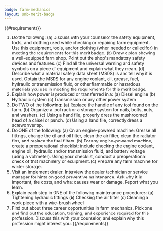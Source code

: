 ```yaml
---
badge: farm-mechanics
layout: smb-merit-badge
---
```


{{#requirements}}
1. Do the following:
    (a) Discuss with your counselor the safety equipment, tools, and clothing used while checking or repairing farm equipment. Use this equipment, tools, and/or clothing (when needed or called for) in meeting the requirements for this merit badge.
    (b) Draw a plan showing a well-equipped farm shop. Point out the shop's mandatory safety devices and features.
    (c) Find all the universal warning and safety symbols on a piece of equipment and explain what they mean.
    (d) Describe what a material safety data sheet (MSDS) is and tell why it is used. Obtain the MSDS for any engine coolant, oil, grease, fuel, hydraulic or transmission fluid, or other flammable or hazardous materials you use in meeting the requirements for this merit badge.
2. Explain how power is produced or transferred in a:
    (a) Diesel engine
    (b) Hydraulic system
    (c) Transmission or any other power system
3. Do TWO of the following:
    (a) Replace the handle of any tool found on the farm.
    (b) Organize a tool rack or a storage system for nails, bolts, nuts, and washers.
    (c) Using a hand file, properly dress the mushroomed head of a chisel or punch.
    (d) Using a hand file, correctly dress a screwdriver tip.
4. Do ONE of the following:
    (a) On an engine-powered machine: Grease all fittings, change the oil and oil filter, clean the air filter, clean the radiator fins, and replace the fuel filters.
    (b) For any engine-powered machine, create a preoperational checklist; include checking the engine coolant, engine oil, hydraulic and/or transmission fluid, and battery voltage (using a voltmeter). Using your checklist, conduct a preoperational check of that machinery or equipment.
    (c) Prepare any farm machine for winter storage.
5. Visit an implement dealer. Interview the dealer technician or service manager for hints on good preventive maintenance. Ask why it is important, the costs, and what causes wear or damage. Report what you learn.
6. Explain each step in ONE of the following maintenance procedures:
    (a) Tightening hydraulic fittings
    (b) Checking the air filter
    (c) Cleaning a work piece with a wire-brush wheel
7. Find out about three career opportunities in farm mechanics. Pick one and find out the education, training, and experience required for this profession. Discuss this with your counselor, and explain why this profession might interest you.
{{/requirements}}
